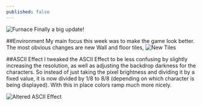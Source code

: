 ```yaml
---
published: false
---
```


![Furnace]()
Finally a big update!
<!--excerpt-->

##Environment
My main focus this week was to make the game look better. The most obvious changes are new Wall and floor tiles,
![New Tiles]()

##ASCII Effect
I tweaked the ASCII Effect to be less confusing by slightly increasing the resolution, as well as adjusting the backdrop darkness for the characters.
So instead of just taking the pixel brightness and dividing it by a fixed value, it is now divided by 1/8 to 8/8 (depending on which character is being displayed). With this in place colors ramp much more nicely.

![Altered ASCII Effect]()